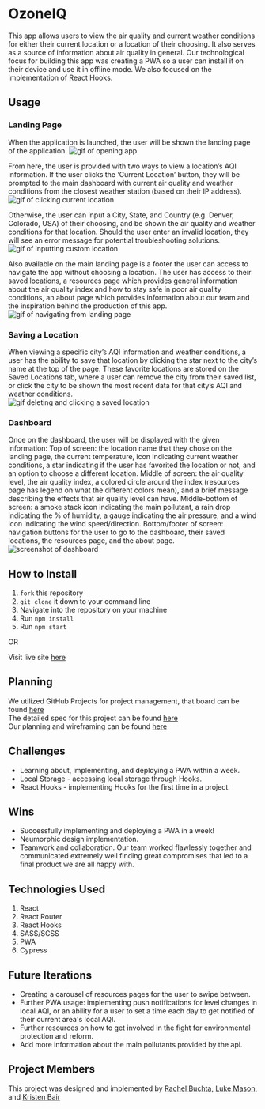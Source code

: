 # OzoneIQ

This app allows users to view the air quality and current weather conditions for either their current location or a location of their choosing. It also serves as a source of information about air quality in general. Our technological focus for building this app was creating a PWA so a user can install it on their device and use it in offline mode. We also focused on the implementation of React Hooks.

## Usage

### Landing Page
When the application is launched, the user will be shown the landing page of the application.
![gif of opening app](https://media.giphy.com/media/GlBFHUTjuKfCraKPDl/giphy.gif)

From here, the user is provided with two ways to view a location’s AQI information. If the user clicks the ‘Current Location’ button, they will be prompted to the main dashboard with current air quality and weather conditions from the closest weather station (based on their IP address).
![gif of clicking current location](https://media.giphy.com/media/5MuzfuAb2RRQbrac4t/giphy.gif)

Otherwise, the user can input a City, State, and Country (e.g. Denver, Colorado, USA) of their choosing, and be shown the air quality and weather conditions for that location. Should the user enter an invalid location, they will see an error message for potential troubleshooting solutions. 
![gif of inputting custom location](https://media.giphy.com/media/oztH0062HyVbTfwb09/giphy.gif)

Also available on the main landing page is a footer the user can access to navigate the app without choosing a location. The user has access to their saved locations, a resources page which provides general information about the air quality index and how to stay safe in poor air quality conditions, an about page which provides information about our team and the inspiration behind the production of this app.
![gif of navigating from landing page](https://media.giphy.com/media/GjMkhgZA2fTLaIE0gd/giphy.gif)

### Saving a Location
When viewing a specific city’s AQI information and weather conditions, a user has the ability to save that location by clicking the star next to the city’s name at the top of the page. These favorite locations are stored on the Saved Locations tab, where a user can remove the city from their saved list, or click the city to be shown the most recent data for that city’s AQI and weather conditions.  
![gif deleting and clicking a saved location](https://media.giphy.com/media/ZAsMh5gGYjq3jtEtVT/giphy.gif)

### Dashboard
Once on the dashboard, the user will be displayed with the given information:
Top of screen: the location name that they chose on the landing page, the current temperature, icon indicating current weather conditions, a star indicating if the user has favorited the location or not, and an option to choose a different location.
Middle of screen: the air quality level, the air quality index, a colored circle around the index (resources page has legend on what the different colors mean), and a brief message describing the effects that air quality level can have.
Middle-bottom of screen: a smoke stack icon indicating the main pollutant, a rain drop indicating the % of humidity, a gauge indicating the air pressure, and a wind icon indicating the wind speed/direction.
Bottom/footer of screen: navigation buttons for the user to go to the dashboard, their saved locations, the resources page, and the about page.
![screenshot of dashboard](https://media.giphy.com/media/fAsvEwF8fbvK5fM7PB/giphy.gif)

## How to Install
1. `fork` this repository
2. `git clone` it down to your command line
3. Navigate into the repository on your machine
4. Run `npm install`
5. Run `npm start`

OR

Visit live site [here](https://ozone-iq.vercel.app/)

## Planning
We utilized GitHub Projects for project management, that board can be found [here](https://github.com/kristenmb/ozoneIQ/projects/1) <br/>
The detailed spec for this project can be found [here](https://frontend.turing.io/projects/module-3/stretch.html) <br/>
Our planning and wireframing can be found [here](https://miro.com/app/board/o9J_lSjvjP8=/)

## Challenges
* Learning about, implementing, and deploying a PWA within a week.
* Local Storage - accessing local storage through Hooks.
* React Hooks - implementing Hooks for the first time in a project. 

## Wins
* Successfully implementing and deploying a PWA in a week!
* Neumorphic design implementation.
* Teamwork and collaboration. Our team worked flawlessly together and communicated extremely well finding great compromises that led to a final product we are all happy with.

## Technologies Used
1. React
2. React Router
3. React Hooks 
4. SASS/SCSS
5. PWA
6. Cypress

## Future Iterations
* Creating a carousel of resources pages for the user to swipe between.
* Further PWA usage: implementing push notifications for level changes in local AQI, or an ability for a user to set a time each day to get notified of their current area's local AQI. 
* Further resources on how to get involved in the fight for environmental protection and reform.
* Add more information about the main pollutants provided by the api.  

## Project Members
This project was designed and implemented by [Rachel Buchta](https://github.com/rachelbuchta), [Luke Mason](https://github.com/LukeMason33), and [Kristen Bair](https://github.com/kristenmb)


